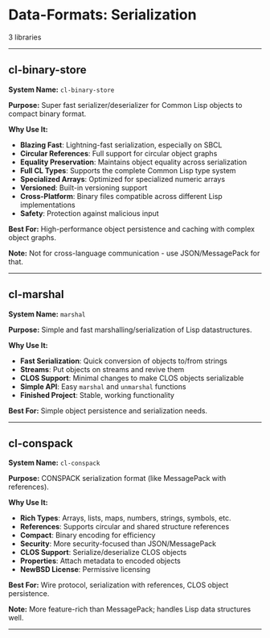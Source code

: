 # Data-Formats: Serialization

3 libraries

---

## cl-binary-store

**System Name:** `cl-binary-store`

**Purpose:** Super fast serializer/deserializer for Common Lisp objects to compact binary format.

**Why Use It:**
- **Blazing Fast**: Lightning-fast serialization, especially on SBCL
- **Circular References**: Full support for circular object graphs
- **Equality Preservation**: Maintains object equality across serialization
- **Full CL Types**: Supports the complete Common Lisp type system
- **Specialized Arrays**: Optimized for specialized numeric arrays
- **Versioned**: Built-in versioning support
- **Cross-Platform**: Binary files compatible across different Lisp implementations
- **Safety**: Protection against malicious input

**Best For:** High-performance object persistence and caching with complex object graphs.

**Note:** Not for cross-language communication - use JSON/MessagePack for that.

---


## cl-marshal

**System Name:** `marshal`

**Purpose:** Simple and fast marshalling/serialization of Lisp datastructures.

**Why Use It:**
- **Fast Serialization**: Quick conversion of objects to/from strings
- **Streams**: Put objects on streams and revive them
- **CLOS Support**: Minimal changes to make CLOS objects serializable
- **Simple API**: Easy `marshal` and `unmarshal` functions
- **Finished Project**: Stable, working functionality

**Best For:** Simple object persistence and serialization needs.

---


## cl-conspack

**System Name:** `cl-conspack`

**Purpose:** CONSPACK serialization format (like MessagePack with references).

**Why Use It:**
- **Rich Types**: Arrays, lists, maps, numbers, strings, symbols, etc.
- **References**: Supports circular and shared structure references
- **Compact**: Binary encoding for efficiency
- **Security**: More security-focused than JSON/MessagePack
- **CLOS Support**: Serialize/deserialize CLOS objects
- **Properties**: Attach metadata to encoded objects
- **NewBSD License**: Permissive licensing

**Best For:** Wire protocol, serialization with references, CLOS object persistence.

**Note:** More feature-rich than MessagePack; handles Lisp data structures well.

---


